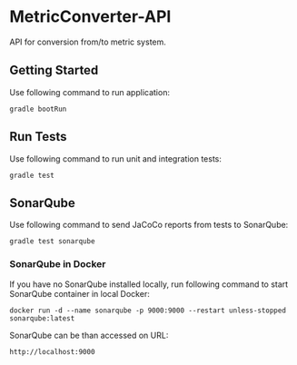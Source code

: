 # MetricConverter-API

API for conversion from/to metric system. 

## Getting Started
Use following command to run application:
```
gradle bootRun
```

## Run Tests
Use following command to run unit and integration tests:
```
gradle test
```

## SonarQube
Use following command to send JaCoCo reports from tests to SonarQube:
```
gradle test sonarqube
```

### SonarQube in Docker 
If you have no SonarQube installed locally, run following command to start SonarQube container in local Docker:
```
docker run -d --name sonarqube -p 9000:9000 --restart unless-stopped sonarqube:latest
```
SonarQube can be than accessed on URL:
 ```
http://localhost:9000
```

